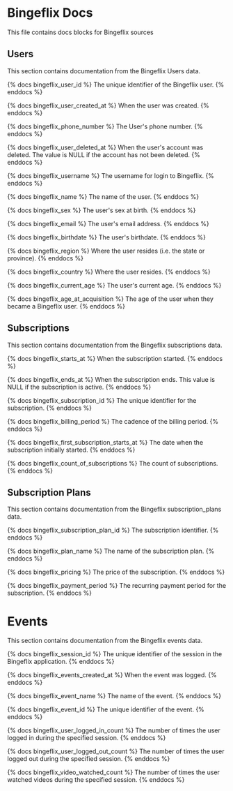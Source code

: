 # Bingeflix Docs
This file contains docs blocks for Bingeflix sources

## Users
This section contains documentation from the Bingeflix Users data.

{% docs bingeflix_user_id %}
The unique identifier of the Bingeflix user.
{% enddocs %}

{% docs bingeflix_user_created_at %}
When the user was created.
{% enddocs %}

{% docs bingeflix_phone_number %}
The User's phone number.
{% enddocs %}

{% docs bingeflix_user_deleted_at %}
When the user's account was deleted. The value is NULL if the account has not been deleted.
{% enddocs %}

{% docs bingeflix_username %}
The username for login to Bingeflix.
{% enddocs %}

{% docs bingeflix_name %}
The name of the user.
{% enddocs %}

{% docs bingeflix_sex %}
The user's sex at birth.
{% enddocs %}

{% docs bingeflix_email %}
The user's email address.
{% enddocs %}

{% docs bingeflix_birthdate %}
The user's birthdate.
{% enddocs %}

{% docs bingeflix_region %}
Where the user resides (i.e. the state or province).
{% enddocs %}

{% docs bingeflix_country %}
Where the user resides.
{% enddocs %}

{% docs bingeflix_current_age %}
The user's current age.
{% enddocs %}

{% docs bingeflix_age_at_acquisition %}
The age of the user when they became a Bingeflix user.
{% enddocs %}

## Subscriptions
This section contains documentation from the Bingeflix subscriptions data.

{% docs bingeflix_starts_at %}
When the subscription started.
{% enddocs %}

{% docs bingeflix_ends_at %}
When the subscription ends. This value is NULL if the subscription is active.
{% enddocs %}

{% docs bingeflix_subscription_id %}
The unique identifier for the subscription.
{% enddocs %}

{% docs bingeflix_billing_period %}
The cadence of the billing period.
{% enddocs %}

{% docs bingeflix_first_subscription_starts_at %}
The date when the subscription initially started.
{% enddocs %}

{% docs bingeflix_count_of_subscriptions %}
The count of subscriptions.
{% enddocs %}

## Subscription Plans
This section contains documentation from the Bingeflix subscription_plans data.

{% docs bingeflix_subscription_plan_id %}
The subscription identifier.
{% enddocs %}

{% docs bingeflix_plan_name %}
The name of the subscription plan.
{% enddocs %}

{% docs bingeflix_pricing %}
The price of the subscription.
{% enddocs %}

{% docs bingeflix_payment_period %}
The recurring payment period for the subscription.
{% enddocs %}


# Events
This section contains documentation from the Bingeflix events data.

{% docs bingeflix_session_id %}
The unique identifier of the session in the Bingeflix application.
{% enddocs %}

{% docs bingeflix_events_created_at %}
When the event was logged.
{% enddocs %}

{% docs bingeflix_event_name %}
The name of the event.
{% enddocs %}

{% docs bingeflix_event_id %}
The unique identifier of the event.
{% enddocs %}

{% docs bingeflix_user_logged_in_count %}
The number of times the user logged in during the specified session.
{% enddocs %}

{% docs bingeflix_user_logged_out_count %}
The number of times the user logged out during the specified session.
{% enddocs %}

{% docs bingeflix_video_watched_count %}
The number of times the user watched videos during the specified session.
{% enddocs %}
